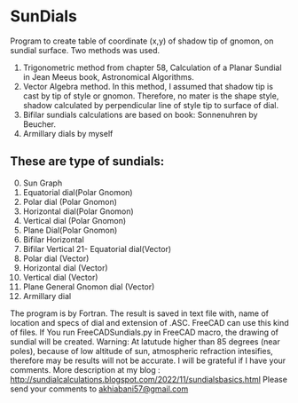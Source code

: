 # SunDials
Program to create table of coordinate (x,y) of shadow tip of gnomon, on sundial surface.
Two methods was used. 

 1. Trigonometric method from chapter 58, Calculation of a Planar Sundial in Jean Meeus book, Astronomical Algorithms. 
 2. Vector Algebra method. In this method, I assumed that shadow tip is cast by tip of style or gnomon. Therefore, no mater is the shape style, shadow calculated by perpendicular line of style tip to surface of dial.
 3. Bifilar sundials calculations are based on book: Sonnenuhren by Beucher.
 4. Armillary dials by myself

## These are type of sundials:
 0.  Sun Graph 
 1.  Equatorial dial(Polar Gnomon)  
 2.  Polar dial (Polar Gnomon)  
 3.  Horizontal dial(Polar Gnomon) 
 4.  Vertical dial (Polar Gnomon) 
 5.  Plane Dial(Polar Gnomon) 
 11. Bifilar Horizontal 
 12. Bifilar Vertical 
 21- Equatorial dial(Vector) 
 22. Polar dial (Vector)
 23. Horizontal dial (Vector) 
 24. Vertical dial (Vector) 
 25. Plane General Gnomon dial (Vector) 
 31. Armillary dial 

The program is by Fortran. The result is saved in text file with, name of location and specs of dial and extension of .ASC. FreeCAD can use this kind of files.
If You run FreeCADSundials.py in FreeCAD macro, the drawing of sundial will be created.
Warning: At latutude higher than 85 degrees (near poles), because of low altitude of sun, atmospheric refraction intesifies, therefore may be results will not be accurate. 
I will be grateful if I have your comments. More description at my blog :
http://sundialcalculations.blogspot.com/2022/11/sundialsbasics.html
Please send your comments to akhiabani57@gmail.com
